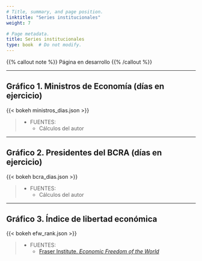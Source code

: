 ```yaml
---
# Title, summary, and page position.
linktitle: "Series institucionales"
weight: 7

# Page metadata.
title: Series institucionales
type: book  # Do not modify.
---
```


{{% callout note %}}
Página en desarrollo
{{% /callout %}}

---

## Gráfico 1. Ministros de Economía (días en ejercicio)

{{< bokeh ministros_dias.json >}}

> * FUENTES:
>   * Cálculos del autor

---

## Gráfico 2. Presidentes del BCRA (días en ejercicio)

{{< bokeh bcra_dias.json >}}

> * FUENTES:
>   * Cálculos del autor

---

## Gráfico 3. Índice de libertad económica

{{< bokeh efw_rank.json >}}

> * FUENTES:
>   * [Fraser Institute. *Economic Freedom of the World*](https://www.fraserinstitute.org/economic-freedom/map)